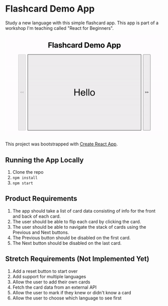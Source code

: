 # Flashcard Demo App

Study a new language with this simple flashcard app. This app is part of a workshop I'm teaching called "React for Beginners".

![Flashcard App Demo](./Flashcard%20App%20Demo.gif)

This project was bootstrapped with [Create React App](https://github.com/facebook/create-react-app).

## Running the App Locally

1. Clone the repo
2. `npm install`
3. `npm start`

## Product Requirements

1. The app should take a list of card data consisting of info for the front and back of each card.
2. The user should be able to flip each card by clicking the card.
3. The user should be able to navigate the stack of cards using the Previous and Next buttons.
4. The Previous button should be disabled on the first card.
5. The Next button should be disabled on the last card.

## Stretch Requirements (Not Implemented Yet)

1. Add a reset button to start over
2. Add support for multiple languages
3. Allow the user to add their own cards
4. Fetch the card data from an external API
5. Allow the user to mark if they knew or didn't know a card
6. Allow the user to choose which language to see first
